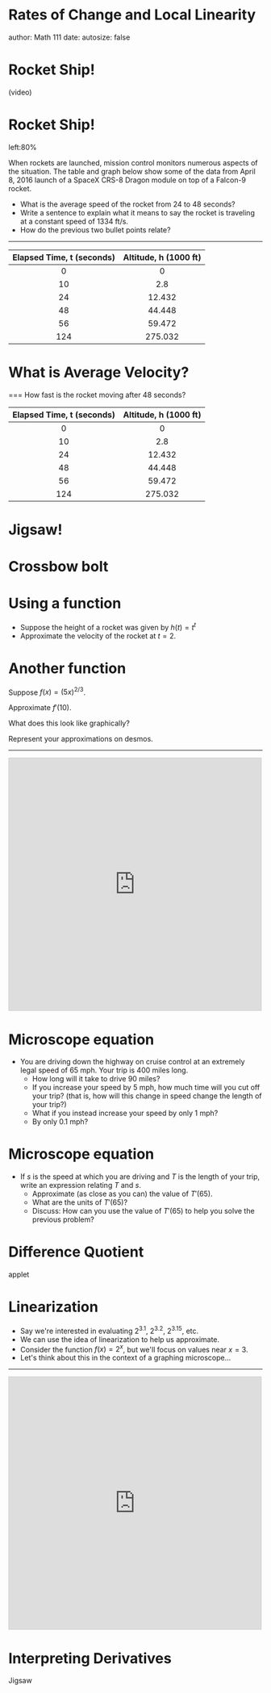 Rates of Change and Local Linearity
========================================================
author: Math 111
date: 
autosize: false

Rocket Ship!
===
(video)

Rocket Ship!
===
left:80%

When rockets are launched, mission control monitors numerous aspects of the situation. The table and graph below show some of the data from April 8, 2016 launch of a SpaceX CRS-8 Dragon module on top of a Falcon-9 rocket.

* What is the average speed of the rocket from 24 to 48 seconds?
* Write a sentence to explain what it means to say the rocket is traveling at a constant speed of 1334 ft/s.
* How do the previous two bullet points relate?

***



| Elapsed Time, t (seconds) | Altitude, h (1000 ft) |
|:-------------------------:|:---------------------:|
|             0             |           0           |
|             10            |          2.8          |
|             24            |         12.432        |
|             48            |         44.448        |
|             56            |         59.472        |
|            124            |        275.032        |



What is Average Velocity?
===

===
How fast is the rocket moving after 48 seconds?

| Elapsed Time, t (seconds) | Altitude, h (1000 ft) |
|:-------------------------:|:---------------------:|
|             0             |           0           |
|             10            |          2.8          |
|             24            |         12.432        |
|             48            |         44.448        |
|             56            |         59.472        |
|            124            |        275.032        |

Jigsaw!
===

Crossbow bolt
===

Using a function
===
* Suppose the height of a rocket was given by $h(t)=t^t$
* Approximate the velocity of the rocket at $t=2$.

Another function
===
Suppose $f(x)=(5x)^{2/3}$.

Approximate $f'(10)$.

What does this look like graphically?

Represent your approximations on desmos.

***

<iframe src="https://www.desmos.com/calculator/czhdizdicf?embed" width="500px" height="500px" style="border: 1px solid #ccc" frameborder=0></iframe>

Microscope equation
===
* You are driving down the highway on cruise control at an extremely legal speed of 65 mph. Your trip is 400 miles long.
  * How long will it take to drive 90 miles?
  * If you increase your speed by 5 mph, how much time will you cut off your trip? (that is, how will this change in speed change the length of your trip?)
  * What if you instead increase your speed by only 1 mph?
  * By only 0.1 mph?
  
Microscope equation
===
* If $s$ is the speed at which you are driving and $T$ is the length of your trip, write an expression relating $T$ and $s$.
  * Approximate (as close as you can) the value of $T'(65)$.
  * What are the units of $T'(65)$?
  * Discuss: How can you use the value of $T'(65)$ to help you solve the previous problem?

Difference Quotient
===
applet

Linearization
===

* Say we're interested in evaluating $2^{3.1}$, $2^{3.2}$, $2^{3.15}$, etc.
* We can use the idea of linearization to help us approximate.
* Consider the function $f(x)=2^x$, but we'll focus on values near $x=3$.
* Let's think about this in the context of a graphing microscope...

***

<iframe src="https://www.desmos.com/calculator/eij1v1qbwb?embed" width="500px" height="500px" style="border: 1px solid #ccc" frameborder=0></iframe>

Interpreting Derivatives
===
Jigsaw
